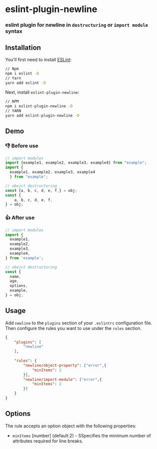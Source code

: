 # eslint-plugin-newline
### eslint plugin for newline in `destructuring` or `import module` syntax

## Installation

You'll first need to install [ESLint](https://eslint.org/):

```sh
// Npm
npm i eslint -D
// Yarn
yarn add eslint -D
```

Next, install `eslint-plugin-newline`:

```sh
// NPM
npm i eslint-plugin-newline -D
// YARN
yarn add eslint-plugin-newline -D
```

## Demo
### :thumbsdown: Before use
```javascript
// import modules
import {example1, example2, example3, example4} from "example";
import {
  example1, example2, example3, example4
  } from "example";

// obejct destructuring
const {a, b, c, d, e, f,} = obj;
const {
    a, b, c, d, e, f,
} = obj;

```
### :thumbsup:  After use
```javascript
// import modules
import {
  example1,
  example2,
  example3,
  example4,
} from 'example';

// obejct destructuring
const {
  name,
  age,
  options,
  example,
} = obj;

```

## Usage

Add `newline` to the `plugins` section of your `.eslintrc` configuration file.
Then configure the rules you want to use under the `rules` section.

```json
{
    "plugins": [
        "newline"
    ],
    
    "rules": {
        "newline/object-property": ["error",{
            "minItems": 2
        }],
        "newline/import-module": ["error",{
            "minItems": 2
        }]
    }
}
```

## Options
The rule accepts an option object with the following properties:
* `minItems` [number] (default:2) - SSpecifies the minimum number of attributes required for line breaks.


